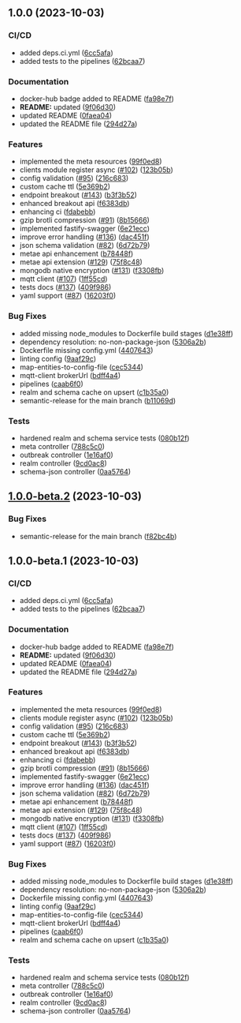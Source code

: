 ## 1.0.0 (2023-10-03)


### CI/CD

* added deps.ci.yml ([6cc5afa](https://github.com/ehildt/acap/commit/6cc5afa000fffaae0ebfb6b13fe5ec7ba9a0497f))
* added tests to the pipelines ([62bcaa7](https://github.com/ehildt/acap/commit/62bcaa719f3437561f6f7e9e307739016d28215f))


### Documentation

* docker-hub badge added to README ([fa98e7f](https://github.com/ehildt/acap/commit/fa98e7f97b29e872e4e0a0c4a0bbdb19d85116bb))
* **README:** updated ([9f06d30](https://github.com/ehildt/acap/commit/9f06d3028ea7d943e6a2582498958807578329d9))
* updated README ([0faea04](https://github.com/ehildt/acap/commit/0faea0483eb4966e6bfabe9b31c97ed015530e0e))
* updated the README file ([294d27a](https://github.com/ehildt/acap/commit/294d27a01252541aa094802c45392c93a72ba5c1))


### Features

*  implemented the meta resources ([99f0ed8](https://github.com/ehildt/acap/commit/99f0ed817323eb387cc47cb213d4aa9dfae9203a))
* clients module register async ([#102](https://github.com/ehildt/acap/issues/102)) ([123b05b](https://github.com/ehildt/acap/commit/123b05b5dcf115e3eb4e21b042ecc9cc7e8c40dd))
* config validation ([#95](https://github.com/ehildt/acap/issues/95)) ([216c683](https://github.com/ehildt/acap/commit/216c6830bdee3ac2231c714ee00549d8ecbb2d98))
* custom cache ttl ([5e369b2](https://github.com/ehildt/acap/commit/5e369b2a9fdd38be17aa49e7ed49ef78fa5f5a24))
* endpoint breakout ([#143](https://github.com/ehildt/acap/issues/143)) ([b3f3b52](https://github.com/ehildt/acap/commit/b3f3b52f35099fa24d640129965d95dcef73897e))
* enhanced breakout api ([f6383db](https://github.com/ehildt/acap/commit/f6383db83d8edec8aa1f49712b924b54513d4601))
* enhancing ci ([fdabebb](https://github.com/ehildt/acap/commit/fdabebb6dfc46ed0d853ac9441bff3802d20168e))
* gzip brotli compression ([#91](https://github.com/ehildt/acap/issues/91)) ([8b15666](https://github.com/ehildt/acap/commit/8b156661960f7cfcb61990b7fcae8058956e2a7e))
* implemented fastify-swagger ([6e21ecc](https://github.com/ehildt/acap/commit/6e21ecc227f7e7bfb46627bd95234f888e20d029))
* improve error handling ([#136](https://github.com/ehildt/acap/issues/136)) ([dac451f](https://github.com/ehildt/acap/commit/dac451f47c79b0ab457ee8a9ad38f01ce6bbda16))
* json schema validation ([#82](https://github.com/ehildt/acap/issues/82)) ([6d72b79](https://github.com/ehildt/acap/commit/6d72b79288076baab5e3e1e0d7af268a1d2b0ae7))
* metae api enhancement ([b78448f](https://github.com/ehildt/acap/commit/b78448ff4ef593a26db9b085f038d7a858202464))
* metae api extension ([#129](https://github.com/ehildt/acap/issues/129)) ([75f8c48](https://github.com/ehildt/acap/commit/75f8c489ce1c014c9d89f0aa2a172045458b87e9))
* mongodb native encryption ([#131](https://github.com/ehildt/acap/issues/131)) ([f3308fb](https://github.com/ehildt/acap/commit/f3308fbdde958f5d6dd2a2fd9ef2741637d3a6cd))
* mqtt client ([#107](https://github.com/ehildt/acap/issues/107)) ([1ff55cd](https://github.com/ehildt/acap/commit/1ff55cded6ed5d2724966c06cad72eeffd5cd856))
* tests docs ([#137](https://github.com/ehildt/acap/issues/137)) ([409f986](https://github.com/ehildt/acap/commit/409f986ef1006467fd1a82b3f5224bb4907ed241))
* yaml support ([#87](https://github.com/ehildt/acap/issues/87)) ([16203f0](https://github.com/ehildt/acap/commit/16203f0faf00b3fa647406ab96c556940eacd233))


### Bug Fixes

* added missing node_modules to Dockerfile build stages ([d1e38ff](https://github.com/ehildt/acap/commit/d1e38ffeec0e04b32d0e1bd0a5739a91d68045d6))
* dependency resolution: no-non-package-json ([5306a2b](https://github.com/ehildt/acap/commit/5306a2b05a7066c80913d8ffef767741c2ac768b))
* Dockerfile missing config.yml ([4407643](https://github.com/ehildt/acap/commit/4407643557c2a9bf4f2505fc40e824d07725544d))
* linting config ([9aaf29c](https://github.com/ehildt/acap/commit/9aaf29c01ba6154b8034bf9508aacfc1fb7f288a))
* map-entities-to-config-file ([cec5344](https://github.com/ehildt/acap/commit/cec53447e284d1c5ed42a53df4c9c313e59fcc14))
* mqtt-client brokerUrl ([bdff4a4](https://github.com/ehildt/acap/commit/bdff4a451e1cfed823c191c2758cc1e662acb2b3))
* pipelines ([caab6f0](https://github.com/ehildt/acap/commit/caab6f0526ab4e67380b3ccee0b59abeb74af29a))
* realm and schema cache on upsert ([c1b35a0](https://github.com/ehildt/acap/commit/c1b35a0ad7e60af8e98bdf0a00cb0e6930e901f2))
* semantic-release for the main branch ([b11069d](https://github.com/ehildt/acap/commit/b11069da7c41f31f62cd6aa56747d4fe20a5afc0))


### Tests

* hardened realm and schema service tests ([080b12f](https://github.com/ehildt/acap/commit/080b12f8aa2a322fc761808f26f839dec47a3617))
* meta controller ([788c5c0](https://github.com/ehildt/acap/commit/788c5c0c6f0152bf75c63982185497d7aec13392))
* outbreak controller ([1e16af0](https://github.com/ehildt/acap/commit/1e16af0785f77f154f34973c8fd4c8bcdafb5b02))
* realm controller ([9cd0ac8](https://github.com/ehildt/acap/commit/9cd0ac8224b8b78a58c5f853b644edf213dd9ce3))
* schema-json controller ([0aa5764](https://github.com/ehildt/acap/commit/0aa57642e6c1f49b3f85ceab7ddf6efaae1140db))

## [1.0.0-beta.2](https://github.com/ehildt/acap/compare/v1.0.0-beta.1...v1.0.0-beta.2) (2023-10-03)


### Bug Fixes

* semantic-release for the main branch ([f82bc4b](https://github.com/ehildt/acap/commit/f82bc4baeba8c17e5504947206ee17430b816b00))

## 1.0.0-beta.1 (2023-10-03)


### CI/CD

* added deps.ci.yml ([6cc5afa](https://github.com/ehildt/acap/commit/6cc5afa000fffaae0ebfb6b13fe5ec7ba9a0497f))
* added tests to the pipelines ([62bcaa7](https://github.com/ehildt/acap/commit/62bcaa719f3437561f6f7e9e307739016d28215f))


### Documentation

* docker-hub badge added to README ([fa98e7f](https://github.com/ehildt/acap/commit/fa98e7f97b29e872e4e0a0c4a0bbdb19d85116bb))
* **README:** updated ([9f06d30](https://github.com/ehildt/acap/commit/9f06d3028ea7d943e6a2582498958807578329d9))
* updated README ([0faea04](https://github.com/ehildt/acap/commit/0faea0483eb4966e6bfabe9b31c97ed015530e0e))
* updated the README file ([294d27a](https://github.com/ehildt/acap/commit/294d27a01252541aa094802c45392c93a72ba5c1))


### Features

*  implemented the meta resources ([99f0ed8](https://github.com/ehildt/acap/commit/99f0ed817323eb387cc47cb213d4aa9dfae9203a))
* clients module register async ([#102](https://github.com/ehildt/acap/issues/102)) ([123b05b](https://github.com/ehildt/acap/commit/123b05b5dcf115e3eb4e21b042ecc9cc7e8c40dd))
* config validation ([#95](https://github.com/ehildt/acap/issues/95)) ([216c683](https://github.com/ehildt/acap/commit/216c6830bdee3ac2231c714ee00549d8ecbb2d98))
* custom cache ttl ([5e369b2](https://github.com/ehildt/acap/commit/5e369b2a9fdd38be17aa49e7ed49ef78fa5f5a24))
* endpoint breakout ([#143](https://github.com/ehildt/acap/issues/143)) ([b3f3b52](https://github.com/ehildt/acap/commit/b3f3b52f35099fa24d640129965d95dcef73897e))
* enhanced breakout api ([f6383db](https://github.com/ehildt/acap/commit/f6383db83d8edec8aa1f49712b924b54513d4601))
* enhancing ci ([fdabebb](https://github.com/ehildt/acap/commit/fdabebb6dfc46ed0d853ac9441bff3802d20168e))
* gzip brotli compression ([#91](https://github.com/ehildt/acap/issues/91)) ([8b15666](https://github.com/ehildt/acap/commit/8b156661960f7cfcb61990b7fcae8058956e2a7e))
* implemented fastify-swagger ([6e21ecc](https://github.com/ehildt/acap/commit/6e21ecc227f7e7bfb46627bd95234f888e20d029))
* improve error handling ([#136](https://github.com/ehildt/acap/issues/136)) ([dac451f](https://github.com/ehildt/acap/commit/dac451f47c79b0ab457ee8a9ad38f01ce6bbda16))
* json schema validation ([#82](https://github.com/ehildt/acap/issues/82)) ([6d72b79](https://github.com/ehildt/acap/commit/6d72b79288076baab5e3e1e0d7af268a1d2b0ae7))
* metae api enhancement ([b78448f](https://github.com/ehildt/acap/commit/b78448ff4ef593a26db9b085f038d7a858202464))
* metae api extension ([#129](https://github.com/ehildt/acap/issues/129)) ([75f8c48](https://github.com/ehildt/acap/commit/75f8c489ce1c014c9d89f0aa2a172045458b87e9))
* mongodb native encryption ([#131](https://github.com/ehildt/acap/issues/131)) ([f3308fb](https://github.com/ehildt/acap/commit/f3308fbdde958f5d6dd2a2fd9ef2741637d3a6cd))
* mqtt client ([#107](https://github.com/ehildt/acap/issues/107)) ([1ff55cd](https://github.com/ehildt/acap/commit/1ff55cded6ed5d2724966c06cad72eeffd5cd856))
* tests docs ([#137](https://github.com/ehildt/acap/issues/137)) ([409f986](https://github.com/ehildt/acap/commit/409f986ef1006467fd1a82b3f5224bb4907ed241))
* yaml support ([#87](https://github.com/ehildt/acap/issues/87)) ([16203f0](https://github.com/ehildt/acap/commit/16203f0faf00b3fa647406ab96c556940eacd233))


### Bug Fixes

* added missing node_modules to Dockerfile build stages ([d1e38ff](https://github.com/ehildt/acap/commit/d1e38ffeec0e04b32d0e1bd0a5739a91d68045d6))
* dependency resolution: no-non-package-json ([5306a2b](https://github.com/ehildt/acap/commit/5306a2b05a7066c80913d8ffef767741c2ac768b))
* Dockerfile missing config.yml ([4407643](https://github.com/ehildt/acap/commit/4407643557c2a9bf4f2505fc40e824d07725544d))
* linting config ([9aaf29c](https://github.com/ehildt/acap/commit/9aaf29c01ba6154b8034bf9508aacfc1fb7f288a))
* map-entities-to-config-file ([cec5344](https://github.com/ehildt/acap/commit/cec53447e284d1c5ed42a53df4c9c313e59fcc14))
* mqtt-client brokerUrl ([bdff4a4](https://github.com/ehildt/acap/commit/bdff4a451e1cfed823c191c2758cc1e662acb2b3))
* pipelines ([caab6f0](https://github.com/ehildt/acap/commit/caab6f0526ab4e67380b3ccee0b59abeb74af29a))
* realm and schema cache on upsert ([c1b35a0](https://github.com/ehildt/acap/commit/c1b35a0ad7e60af8e98bdf0a00cb0e6930e901f2))


### Tests

* hardened realm and schema service tests ([080b12f](https://github.com/ehildt/acap/commit/080b12f8aa2a322fc761808f26f839dec47a3617))
* meta controller ([788c5c0](https://github.com/ehildt/acap/commit/788c5c0c6f0152bf75c63982185497d7aec13392))
* outbreak controller ([1e16af0](https://github.com/ehildt/acap/commit/1e16af0785f77f154f34973c8fd4c8bcdafb5b02))
* realm controller ([9cd0ac8](https://github.com/ehildt/acap/commit/9cd0ac8224b8b78a58c5f853b644edf213dd9ce3))
* schema-json controller ([0aa5764](https://github.com/ehildt/acap/commit/0aa57642e6c1f49b3f85ceab7ddf6efaae1140db))
